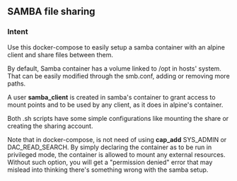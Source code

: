 ## SAMBA file sharing

### Intent

Use this docker-compose to easily setup a samba container with an alpine client
and share files between them.

By default, Samba container has a volume linked to /opt in hosts' system. That
can be easily modified through the smb.conf, adding or removing more paths.

A user __samba_client__ is created in samba's container to grant access to mount
points and to be used by any client, as it does in alpine's container.

Both .sh scripts have some simple configurations like mounting the share or
creating the sharing account.

Note that in docker-compose, is not need of using __cap_add__ SYS_ADMIN or
DAC_READ_SEARCH. By simply declaring the container as to be run in privileged
mode, the container is allowed to mount any external resources. Without such
option, you will get a "permission denied" error that may mislead into thinking
there's something wrong with the samba setup.
